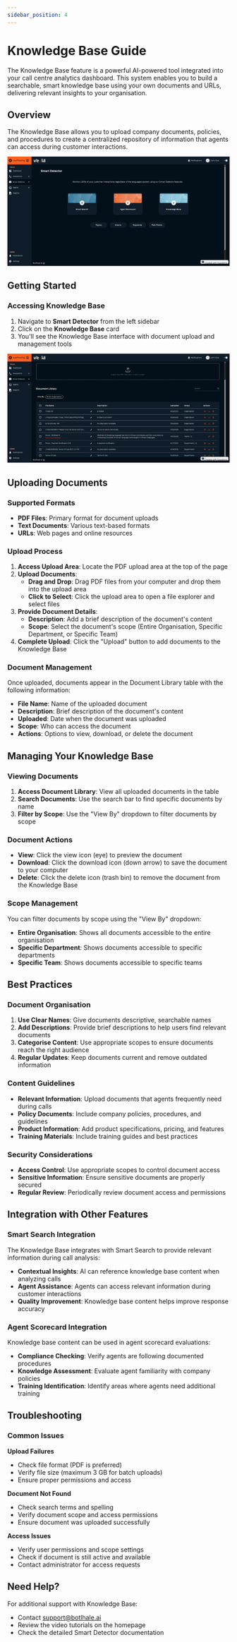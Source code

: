 ```yaml
---
sidebar_position: 4
---
```


# Knowledge Base Guide

The Knowledge Base feature is a powerful AI-powered tool integrated into your call centre analytics dashboard. This system enables you to build a searchable, smart knowledge base using your own documents and URLs, delivering relevant insights to your organisation.

## Overview

The Knowledge Base allows you to upload company documents, policies, and procedures to create a centralized repository of information that agents can access during customer interactions.

![Knowledge Base Interface](../img/screenshots/AS8.png)

## Getting Started

### Accessing Knowledge Base

1. Navigate to **Smart Detector** from the left sidebar
2. Click on the **Knowledge Base** card
3. You'll see the Knowledge Base interface with document upload and management tools

![Knowledge Base Main Page](../img/screenshots/AS9.png)

## Uploading Documents

### Supported Formats

- **PDF Files**: Primary format for document uploads
- **Text Documents**: Various text-based formats
- **URLs**: Web pages and online resources

### Upload Process

1. **Access Upload Area**: Locate the PDF upload area at the top of the page
2. **Upload Documents**:
   - **Drag and Drop**: Drag PDF files from your computer and drop them into the upload area
   - **Click to Select**: Click the upload area to open a file explorer and select files
3. **Provide Document Details**:
   - **Description**: Add a brief description of the document's content
   - **Scope**: Select the document's scope (Entire Organisation, Specific Department, or Specific Team)
4. **Complete Upload**: Click the "Upload" button to add documents to the Knowledge Base

### Document Management

Once uploaded, documents appear in the Document Library table with the following information:

- **File Name**: Name of the uploaded document
- **Description**: Brief description of the document's content
- **Uploaded**: Date when the document was uploaded
- **Scope**: Who can access the document
- **Actions**: Options to view, download, or delete the document

## Managing Your Knowledge Base

### Viewing Documents

1. **Access Document Library**: View all uploaded documents in the table
2. **Search Documents**: Use the search bar to find specific documents by name
3. **Filter by Scope**: Use the "View By" dropdown to filter documents by scope

### Document Actions

- **View**: Click the view icon (eye) to preview the document
- **Download**: Click the download icon (down arrow) to save the document to your computer
- **Delete**: Click the delete icon (trash bin) to remove the document from the Knowledge Base

### Scope Management

You can filter documents by scope using the "View By" dropdown:

- **Entire Organisation**: Shows all documents accessible to the entire organisation
- **Specific Department**: Shows documents accessible to specific departments
- **Specific Team**: Shows documents accessible to specific teams

## Best Practices

### Document Organisation

1. **Use Clear Names**: Give documents descriptive, searchable names
2. **Add Descriptions**: Provide brief descriptions to help users find relevant documents
3. **Categorise Content**: Use appropriate scopes to ensure documents reach the right audience
4. **Regular Updates**: Keep documents current and remove outdated information

### Content Guidelines

- **Relevant Information**: Upload documents that agents frequently need during calls
- **Policy Documents**: Include company policies, procedures, and guidelines
- **Product Information**: Add product specifications, pricing, and features
- **Training Materials**: Include training guides and best practices

### Security Considerations

- **Access Control**: Use appropriate scopes to control document access
- **Sensitive Information**: Ensure sensitive documents are properly secured
- **Regular Review**: Periodically review document access and permissions

## Integration with Other Features

### Smart Search Integration

The Knowledge Base integrates with Smart Search to provide relevant information during call analysis:

- **Contextual Insights**: AI can reference knowledge base content when analyzing calls
- **Agent Assistance**: Agents can access relevant information during customer interactions
- **Quality Improvement**: Knowledge base content helps improve response accuracy

### Agent Scorecard Integration

Knowledge base content can be used in agent scorecard evaluations:

- **Compliance Checking**: Verify agents are following documented procedures
- **Knowledge Assessment**: Evaluate agent familiarity with company policies
- **Training Identification**: Identify areas where agents need additional training

## Troubleshooting

### Common Issues

**Upload Failures**
- Check file format (PDF is preferred)
- Verify file size (maximum 3 GB for batch uploads)
- Ensure proper permissions and access

**Document Not Found**
- Check search terms and spelling
- Verify document scope and access permissions
- Ensure document was uploaded successfully

**Access Issues**
- Verify user permissions and scope settings
- Check if document is still active and available
- Contact administrator for access requests

## Need Help?

For additional support with Knowledge Base:
- Contact support@botlhale.ai
- Review the video tutorials on the homepage
- Check the detailed Smart Detector documentation
